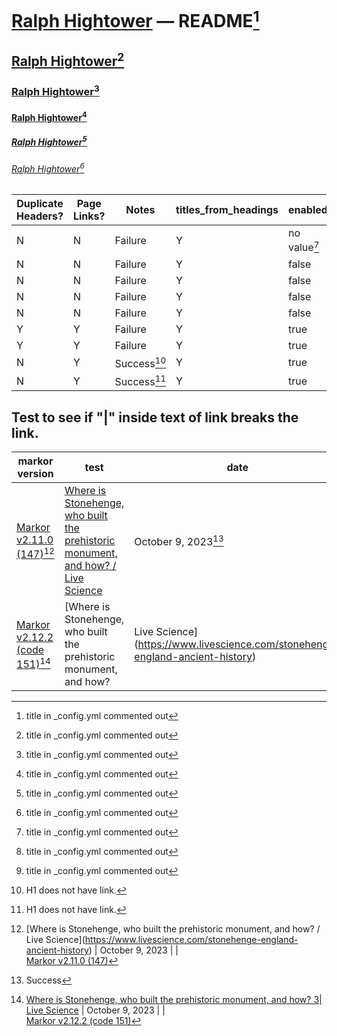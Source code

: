 # [Ralph Hightower](https://ralphhightower.github.io/) — README[^11]

## [Ralph Hightower](https://ralphhightower.github.io/)[^11]

### [Ralph Hightower](https://ralphhightower.github.io/)[^11]

#### [Ralph Hightower](https://ralphhightower.github.io/)[^11]

##### [Ralph Hightower](https://ralphhightower.github.io/)[^11]

###### [Ralph Hightower](https://ralphhightower.github.io/)[^11]

| Duplicate<br />Headers? | Page<br />Links? | Notes | titles_from_headings | enabled: | strip_title: | collections: |
|---|---|---|---|---|---|---|
| N | N | Failure  | Y | no value[^11] | no value[^11] | no value[^11] |
| N | N | Failure  | Y | false | false | false |
| N | N | Failure  | Y | false | false | true  |
| N | N | Failure  | Y | false | true  | false |
| N | N | Failure  | Y | false | true  | true  |
| Y | Y | Failure  | Y | true  | false | false |
| Y | Y | Failure  | Y | true  | false | true  |
| N | Y | Success[^13] | Y | true  | true  | false |
| N | Y | Success[^13] | Y | true  | true  | true  |

[^11]: title in _config.yml commented out
[^12]: titles_from_headings: live
[^13]: H1 does not have link.

## Test to see if "|" inside text of link breaks the link.

| markor version | test | date |
|---|---|---|
| [Markor v2.11.0 (147\)](https://github.com/gsantner/markor/releases/tag/v2.11.0)[^21]  | [Where is Stonehenge, who built the prehistoric monument, and how? / Live Science](https://www.livescience.com/stonehenge-england-ancient-history) | October 9, 2023[^41] |
| [Markor v2.12.2 (code 151\)](https://github.com/gsantner/markor/releases/tag/v2.12.2)[^22] | [Where is Stonehenge, who built the prehistoric monument, and how? | Live Science](https://www.livescience.com/stonehenge-england-ancient-history) | October 9, 2023[^42] |

[^21]: \[Where is Stonehenge, who built the prehistoric monument, and how? / Live Science](https://www.livescience.com/stonehenge-england-ancient-history) | October 9, 2023 |
 \|<br />[Markor v2.11.0 (147\)](https://github.com/gsantner/markor/releases/tag/v2.11.0)

[^22]: [Where is Stonehenge, who built the prehistoric monument, and how? 3| Live Science](https://www.livescience.com/stonehenge-england-ancient-history) \| October 9, 2023 |
\|<br />[Markor v2.12.2 (code 151\)](https://github.com/gsantner/markor/releases/tag/v2.12.2)

[^41]: Success
[^42]: Failure 
